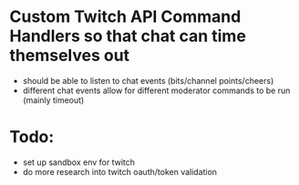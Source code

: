 # Custom Twitch API Command Handlers so that chat can time themselves out

- should be able to listen to chat events (bits/channel points/cheers)
- different chat events allow for different moderator commands to be run (mainly timeout)

# Todo:
- set up sandbox env for twitch
- do more research into twitch oauth/token validation